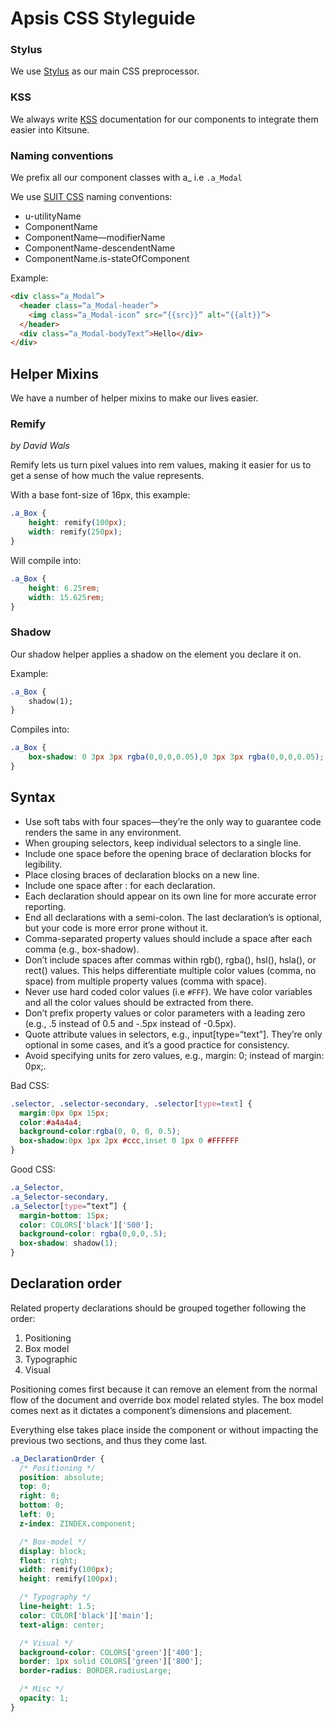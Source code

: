 # Apsis CSS Styleguide

### Stylus
We use [Stylus](http://learnboost.github.io/stylus/) as our main CSS preprocessor.

### KSS
We always write [KSS](http://warpspire.com/kss/) documentation for our components to integrate them easier into Kitsune.

### Naming conventions

We prefix all our component classes with a_ i.e `.a_Modal`

We use [SUIT CSS](https://github.com/suitcss/suit/blob/master/doc/README.md) naming conventions:

- u-utilityName
- ComponentName
- ComponentName—modifierName
- ComponentName-descendentName
- ComponentName.is-stateOfComponent

Example:
```html
<div class=“a_Modal”>
  <header class=“a_Modal-header”>
    <img class=“a_Modal-icon” src=“{{src}}” alt=“{{alt}}”>
  </header>
  <div class=“a_Modal-bodyText”>Hello</div>
</div>
```

## Helper Mixins

We have a number of helper mixins to make our lives easier.

### Remify
*by David Wals*

Remify lets us turn pixel values into rem values, making it easier for us to get a sense of how much the value represents.

With a base font-size of 16px, this example:
```css
.a_Box {
    height: remify(100px);
    width: remify(250px);
}
```

Will compile into:
```css
.a_Box {
    height: 6.25rem;
    width: 15.625rem;
}
```

### Shadow

Our shadow helper applies a shadow on the element you declare it on.

Example:
```css
.a_Box {
    shadow(1);
}
```

Compiles into:
```css
.a_Box {
    box-shadow: 0 3px 3px rgba(0,0,0,0.05),0 3px 3px rgba(0,0,0,0.05);
}
```

## Syntax
- Use soft tabs with four spaces—they’re the only way to guarantee code renders the same in any environment.
- When grouping selectors, keep individual selectors to a single line.
- Include one space before the opening brace of declaration blocks for legibility.
- Place closing braces of declaration blocks on a new line.
- Include one space after : for each declaration.
- Each declaration should appear on its own line for more accurate error reporting.
- End all declarations with a semi-colon. The last declaration’s is optional, but your code is more error prone without it.
- Comma-separated property values should include a space after each comma (e.g., box-shadow).
- Don’t include spaces after commas within rgb(), rgba(), hsl(), hsla(), or rect() values. This helps differentiate multiple color values (comma, no space) from multiple property values (comma with space).
- Never use hard coded color values (i.e `#FFF`). We have color variables and all the color values should be extracted from there.
- Don’t prefix property values or color parameters with a leading zero (e.g., .5 instead of 0.5 and -.5px instead of -0.5px).
- Quote attribute values in selectors, e.g., input[type=“text”]. They’re only optional in some cases, and it’s a good practice for consistency.
- Avoid specifying units for zero values, e.g., margin: 0; instead of margin: 0px;.

Bad CSS:
```css
.selector, .selector-secondary, .selector[type=text] {
  margin:0px 0px 15px;
  color:#a4a4a4;
  background-color:rgba(0, 0, 0, 0.5);
  box-shadow:0px 1px 2px #ccc,inset 0 1px 0 #FFFFFF
}
```

Good CSS:
```css
.a_Selector,
.a_Selector-secondary,
.a_Selector[type=“text”] {
  margin-bottom: 15px;
  color: COLORS['black']['500'];
  background-color: rgba(0,0,0,.5);
  box-shadow: shadow(1);
}
```

## Declaration order
Related property declarations should be grouped together following the order:

1. Positioning
2. Box model
3. Typographic
4. Visual

Positioning comes first because it can remove an element from the normal flow of the document and override box model related styles. The box model comes next as it dictates a component’s dimensions and placement.

Everything else takes place inside the component or without impacting the previous two sections, and thus they come last.

```css
.a_DeclarationOrder {
  /* Positioning */
  position: absolute;
  top: 0;
  right: 0;
  bottom: 0;
  left: 0;
  z-index: ZINDEX.component;

  /* Box-model */
  display: block;
  float: right;
  width: remify(100px);
  height: remify(100px);

  /* Typography */
  line-height: 1.5;
  color: COLOR['black']['main'];
  text-align: center;

  /* Visual */
  background-color: COLORS['green']['400'];
  border: 1px solid COLORS['green']['800'];
  border-radius: BORDER.radiusLarge;

  /* Misc */
  opacity: 1;
}
```
